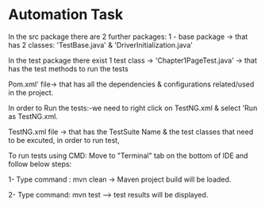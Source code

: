 # Automation Task
 
 In the src package there are 2 further packages: 1 - base package -> that has 2 classes: 'TestBase.java' & 'DriverInitialization.java'
 
 In the test package there exist 1 test class -> 'Chapter1PageTest.java' -> that has the test methods to run the tests
 
 Pom.xml' file-> that has all the dependencies & configurations related/used in the project.

In order to Run the tests:-we need to right click on TestNG.xml & select 'Run as TestNG.xml.

TestNG.xml file -> that has the TestSuite Name & the test classes that need to be excuted, in order to run test, 


To run tests using CMD: Move to "Terminal" tab on the bottom of IDE and follow below steps: 

1- Type command : mvn clean -> Maven project build will be loaded.

2- Type command: mvn test --> test results will be displayed. 
